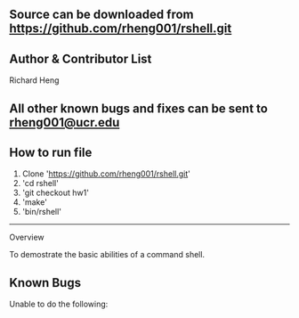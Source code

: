 Source can be downloaded from https://github.com/rheng001/rshell.git
---

Author & Contributor List
----
Richard Heng

All other known bugs and fixes can be sent to rheng001@ucr.edu
------

How to run file
------------

1. Clone 'https://github.com/rheng001/rshell.git'
2. 'cd rshell'
3. 'git checkout hw1'
4. 'make'
5. 'bin/rshell'

-----
Overview

To demostrate the basic abilities of a command shell. 

Known Bugs
---

Unable to do the following:
